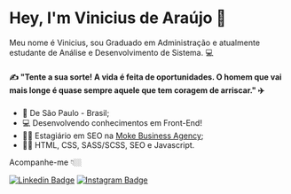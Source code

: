 # Hey, I'm Vinicius de Araújo 👋 

Meu nome é Vinicius, sou Graduado em Administração e atualmente estudante de Análise e Desenvolvimento de Sistema. 💻

#### ✍️ "Tente a sua sorte! A vida é feita de oportunidades. O homem que vai mais longe é quase sempre aquele que tem coragem de arriscar." ✈️

- 📍 De São Paulo - Brasil;
- 💻 Desenvolvendo conhecimentos em Front-End!
- 👨‍🚀 Estagiário em SEO na [Moke Business Agency](https://www.mokepropaganda.com.br);
- 👨‍💻 HTML, CSS, SASS/SCSS, SEO e Javascript.

Acompanhe-me 👇🏼

[![Linkedin Badge](https://img.shields.io/badge/-LinkedIn-blue?style=flat-square&logo=Linkedin&logoColor=white&link=https://www.linkedin.com/in/vin%C3%ADcius-ara%C3%BAjo-378a164b/)](https://www.linkedin.com/in/vin%C3%ADcius-ara%C3%BAjo-378a164b/) [![Instagram Badge](https://img.shields.io/badge/-Instagram-blue?style=flat-square&logo=Instagram&logoColor=white&link=https://www.instagram.com/vi_arauj00/)](https://www.instagram.com/vi_arauj00/)

